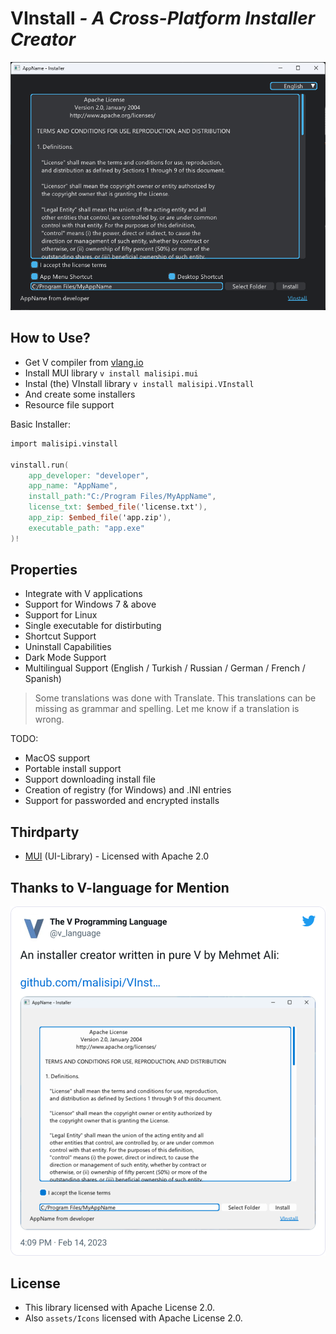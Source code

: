 # VInstall *- A Cross-Platform Installer Creator*

![VInstall](./assets/vinstall.png)

## How to Use?

* Get V compiler from [vlang.io](https://vlang.io/)
* Install MUI library `v install malisipi.mui`
* Instal (the) VInstall library `v install malisipi.VInstall`
* And create some installers
* Resource file support

Basic Installer:

```v
import malisipi.vinstall

vinstall.run(
    app_developer: "developer",
    app_name: "AppName",
    install_path:"C:/Program Files/MyAppName",
    license_txt: $embed_file('license.txt'),
    app_zip: $embed_file('app.zip'),
    executable_path: "app.exe"
)!
```

## Properties

* Integrate with V applications
* Support for Windows 7 & above
* Support for Linux
* Single executable for distirbuting
* Shortcut Support
* Uninstall Capabilities
* Dark Mode Support
* Multilingual Support (English / Turkish / Russian / German / French / Spanish)

> Some translations was done with Translate. This translations can be missing as grammar and spelling. Let me know if a translation is wrong.

TODO:

* MacOS support
* Portable install support
* Support downloading install file
* Creation of registry (for Windows) and .INI entries
* Support for passworded and encrypted installs

## Thirdparty

* [MUI](https://github.com/malisipi/mui) (UI-Library) - Licensed with Apache 2.0

## Thanks to V-language for Mention

[![V-language](./assets/vlang_mention.png)](https://twitter.com/v_language/status/1625482422174228486)

## License

* This library licensed with Apache License 2.0.
* Also `assets/Icons` licensed with Apache License 2.0.
